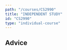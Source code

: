 ```yaml
---
path: "/courses/CS2990"
title: "INDEPENDENT STUDY"
id: "CS2990"
type: "individual-course"
---
```


## Advice

